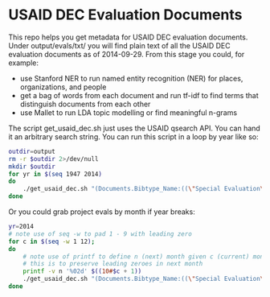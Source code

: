 USAID DEC Evaluation Documents
==============================

This repo helps you get metadata for USAID DEC evaluation documents.
Under output/evals/txt/ you will find plain text of all the USAID DEC evaluation documents as of 2014-09-29.
From this stage you could, for example:

* use Stanford NER to run named entity recognition (NER) for places, organizations, and people
* get a bag of words from each document and run tf-idf to find terms that distinguish documents from each other
* use Mallet to run LDA topic modelling or find meaningful n-grams

The script get_usaid_dec.sh just uses the USAID qsearch API.
You can hand it an arbitrary search string.
You can run this script in a loop by year like so:


```bash
outdir=output
rm -r $outdir 2>/dev/null
mkdir $outdir
for yr in $(seq 1947 2014)
do 
	./get_usaid_dec.sh "(Documents.Bibtype_Name:((\"Special Evaluation\") OR (\"Final Evaluation Report\"))) AND (Documents.Date_of_Publication_Freeforrm:($yr))" > $outdir/${yr}.csv
done
```

Or you could grab project evals by month if year breaks:


```bash
yr=2014
# note use of seq -w to pad 1 - 9 with leading zero
for c in $(seq -w 1 12);
do 
	# note use of printf to define n (next) month given c (current) month
	# this is to preserve leading zeroes in next month
	printf -v n '%02d' $((10#$c + 1))
	./get_usaid_dec.sh "(Documents.Bibtype_Name:((\"Special Evaluation\") OR (\"Final Evaluation Report\"))) AND datecreated:([${yr}${c}01000000 TO ${yr}${n}01000000])" > output/${yr}${c}${n}.csv
done
```


